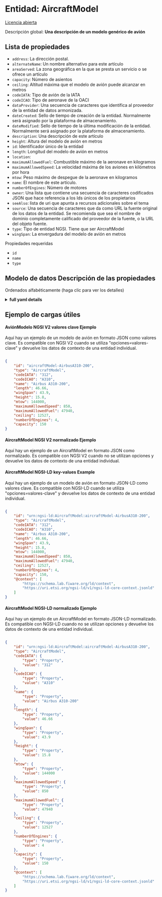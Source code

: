 Entidad: AircraftModel  
======================  
[Licencia abierta](https://github.com/smart-data-models//dataModel.Aeronautics/blob/master/AircraftModel/LICENSE.md)  
Descripción global: **Una descripción de un modelo genérico de avión**  

## Lista de propiedades  

- `address`: La dirección postal.  - `alternateName`: Un nombre alternativo para este artículo  - `areaServed`: La zona geográfica en la que se presta un servicio o se ofrece un artículo  - `capacity`: Número de asientos  - `ceiling`: Altitud máxima que el modelo de avión puede alcanzar en metros  - `codeIATA`: Tipo de avión de la IATA  - `codeICAO`: Tipo de aeronave de la OACI  - `dataProvider`: Una secuencia de caracteres que identifica al proveedor de la entidad de datos armonizada.  - `dateCreated`: Sello de tiempo de creación de la entidad. Normalmente será asignado por la plataforma de almacenamiento.  - `dateModified`: Sello de tiempo de la última modificación de la entidad. Normalmente será asignado por la plataforma de almacenamiento.  - `description`: Una descripción de este artículo  - `height`: Altura del modelo de avión en metros  - `id`: Identificador único de la entidad  - `length`: Longitud del modelo de avión en metros  - `location`:   - `maximumAllowedFuel`: Combustible máximo de la aeronave en kilogramos  - `maximumAllowedSpeed`:  La velocidad máxima de los aviones en kilómetros por hora  - `mtow`:  Peso máximo de despegue de la aeronave en kilogramos  - `name`: El nombre de este artículo.  - `numberOfEngines`: Número de motores  - `owner`: Una lista que contiene una secuencia de caracteres codificados JSON que hace referencia a los Ids únicos de los propietarios  - `seeAlso`: lista de uri que apunta a recursos adicionales sobre el tema  - `source`: Una secuencia de caracteres que da como URL la fuente original de los datos de la entidad. Se recomienda que sea el nombre de dominio completamente calificado del proveedor de la fuente, o la URL del objeto fuente.  - `type`: Tipo de entidad NGSI. Tiene que ser AircraftModel  - `wingSpan`: La envergadura del modelo de avión en metros    
Propiedades requeridas  
- `id`  - `name`  - `type`  ## Modelo de datos Descripción de las propiedades  
Ordenados alfabéticamente (haga clic para ver los detalles)  
<details><summary><strong>full yaml details</strong></summary>    
```yaml  
AircraftModel:    
  description: 'A description of a generic aircraft model'    
  properties:    
    address:    
      description: 'The mailing address.'    
      properties:    
        addressCountry:    
          description: 'Property. The country. For example, Spain. Model:''https://schema.org/Text'''    
          type: string    
        addressLocality:    
          description: 'Property. The locality in which the street address is, and which is in the region. Model:''https://schema.org/Text'''    
          type: string    
        addressRegion:    
          description: 'Property. The region in which the locality is, and which is in the country. Model:''https://schema.org/Text'''    
          type: string    
        areaServed:    
          description: 'Property. The geographic area where a service or offered item is provided. Model:''https://schema.org/Text'''    
          type: string    
        postOfficeBoxNumber:    
          description: 'Property. The post office box number for PO box addresses. For example, Spain. Model:''https://schema.org/Text'''    
          type: string    
        postalCode:    
          description: 'Property. The postal code. For example, Spain. Model:''https://schema.org/Text'''    
          type: string    
        streetAddress:    
          description: 'Property. The street address. Model:''https://schema.org/Text'''    
          type: string    
      type: Property    
    alternateName:    
      description: 'An alternative name for this item'    
      type: Property    
    areaServed:    
      description: 'The geographic area where a service or offered item is provided'    
      type: Property    
      x-ngsi:    
        model: https://schema.org/Text    
    capacity:    
      description: 'Number of seatings'    
      minimum: 0    
      type: Property    
      x-ngsi:    
        model: http://schema.org/Integer    
    ceiling:    
      description: 'Maximum altitude the aircraft model can reach in metres'    
      minimum: 0    
      type: Property    
      x-ngsi:    
        model: http://schema.org/Number    
        units: metres    
    codeIATA:    
      description: 'IATA aircraft type'    
      pattern: ^[A-Z0-9]{3}$    
      type: Property    
      x-ngsi:    
        model: http://schema.org/Text    
    codeICAO:    
      description: 'ICAO aircraft type'    
      pattern: ^[A-Z]{1}[A-Z0-9]{3}$    
      type: Property    
      x-ngsi:    
        model: http://schema.org/Text    
    dataProvider:    
      description: 'A sequence of characters identifying the provider of the harmonised data entity.'    
      type: Property    
    dateCreated:    
      description: 'Entity creation timestamp. This will usually be allocated by the storage platform.'    
      format: date-time    
      type: Property    
    dateModified:    
      description: 'Timestamp of the last modification of the entity. This will usually be allocated by the storage platform.'    
      format: date-time    
      type: Property    
    description:    
      description: 'A description of this item'    
      type: Property    
    height:    
      description: 'Aircraft model height in metres'    
      minimum: 0    
      type: Property    
      x-ngsi:    
        model: http://schema.org/Number    
        units: metres    
    id:    
      anyOf: &aircraftmodel_-_properties_-_owner_-_items_-_anyof    
        - description: 'Property. Identifier format of any NGSI entity'    
          maxLength: 256    
          minLength: 1    
          pattern: ^[\w\-\.\{\}\$\+\*\[\]`|~^@!,:\\]+$    
          type: string    
        - description: 'Property. Identifier format of any NGSI entity'    
          format: uri    
          type: string    
      description: 'Unique identifier of the entity'    
      type: Property    
    length:    
      description: 'Aircraft model length in metres'    
      minimum: 0    
      type: Property    
      x-ngsi:    
        model: http://schema.org/Number    
        units: metres    
    location:    
      $id: https://geojson.org/schema/Geometry.json    
      $schema: "http://json-schema.org/draft-07/schema#"    
      oneOf:    
        - properties:    
            bbox:    
              items:    
                type: number    
              minItems: 4    
              type: array    
            coordinates:    
              items:    
                type: number    
              minItems: 2    
              type: array    
            type:    
              enum:    
                - Point    
              type: string    
          required:    
            - type    
            - coordinates    
          title: 'GeoJSON Point'    
          type: object    
        - properties:    
            bbox:    
              items:    
                type: number    
              minItems: 4    
              type: array    
            coordinates:    
              items:    
                items:    
                  type: number    
                minItems: 2    
                type: array    
              minItems: 2    
              type: array    
            type:    
              enum:    
                - LineString    
              type: string    
          required:    
            - type    
            - coordinates    
          title: 'GeoJSON LineString'    
          type: object    
        - properties:    
            bbox:    
              items:    
                type: number    
              minItems: 4    
              type: array    
            coordinates:    
              items:    
                items:    
                  items:    
                    type: number    
                  minItems: 2    
                  type: array    
                minItems: 4    
                type: array    
              type: array    
            type:    
              enum:    
                - Polygon    
              type: string    
          required:    
            - type    
            - coordinates    
          title: 'GeoJSON Polygon'    
          type: object    
        - properties:    
            bbox:    
              items:    
                type: number    
              minItems: 4    
              type: array    
            coordinates:    
              items:    
                items:    
                  type: number    
                minItems: 2    
                type: array    
              type: array    
            type:    
              enum:    
                - MultiPoint    
              type: string    
          required:    
            - type    
            - coordinates    
          title: 'GeoJSON MultiPoint'    
          type: object    
        - properties:    
            bbox:    
              items:    
                type: number    
              minItems: 4    
              type: array    
            coordinates:    
              items:    
                items:    
                  items:    
                    type: number    
                  minItems: 2    
                  type: array    
                minItems: 2    
                type: array    
              type: array    
            type:    
              enum:    
                - MultiLineString    
              type: string    
          required:    
            - type    
            - coordinates    
          title: 'GeoJSON MultiLineString'    
          type: object    
        - properties:    
            bbox:    
              items:    
                type: number    
              minItems: 4    
              type: array    
            coordinates:    
              items:    
                items:    
                  items:    
                    items:    
                      type: number    
                    minItems: 2    
                    type: array    
                  minItems: 4    
                  type: array    
                type: array    
              type: array    
            type:    
              enum:    
                - MultiPolygon    
              type: string    
          required:    
            - type    
            - coordinates    
          title: 'GeoJSON MultiPolygon'    
          type: object    
      title: 'GeoJSON Geometry'    
    maximumAllowedFuel:    
      description: 'Aircraft maximum fuel in kilograms'    
      minimum: 0    
      type: Property    
      x-ngsi:    
        model: http://schema.org/Number    
        units: kilograms    
    maximumAllowedSpeed:    
      description: ' Aircraft maximum speed in kilometers per hour'    
      minimum: 0    
      type: Property    
      x-ngsi:    
        model: http://schema.org/Number    
        units: 'kilometers per hour'    
    mtow:    
      description: ' Aircraft maximum takeoff weight in kilograms'    
      minimum: 0    
      type: Property    
      x-ngsi:    
        model: http://schema.org/Number    
        units: kilograms    
    name:    
      description: 'The name of this item.'    
      type: Property    
    numberOfEngines:    
      description: 'Number of engines'    
      minimum: 0    
      type: Property    
      x-ngsi:    
        model: http://schema.org/Integer    
    owner:    
      description: 'A List containing a JSON encoded sequence of characters referencing the unique Ids of the owner(s)'    
      items:    
        anyOf: *aircraftmodel_-_properties_-_owner_-_items_-_anyof    
        description: 'Property. Unique identifier of the entity'    
      type: Property    
    seeAlso:    
      description: 'list of uri pointing to additional resources about the item'    
      oneOf:    
        - items:    
            - format: uri    
              type: string    
          minItems: 1    
          type: array    
        - format: uri    
          type: string    
      type: Property    
    source:    
      description: 'A sequence of characters giving the original source of the entity data as a URL. Recommended to be the fully qualified domain name of the source provider, or the URL to the source object.'    
      type: Property    
    type:    
      description: 'NGSI Entity type. It has to be AircraftModel'    
      enum:    
        - AircraftModel    
      type: Property    
    wingSpan:    
      description: 'Aircraft model wingspan in metres'    
      minimum: 0    
      type: Property    
      x-ngsi:    
        model: http://schema.org/Number    
        units: metres    
  required:    
    - id    
    - type    
    - name    
  type: object    
```  
</details>    
## Ejemplo de cargas útiles  
#### AviónModelo NGSI V2 valores clave Ejemplo  
Aquí hay un ejemplo de un modelo de avión en formato JSON como valores clave. Es compatible con NGSI V2 cuando se utiliza "opciones=valores-clave" y devuelve los datos de contexto de una entidad individual.  
```json  
{  
    "id": "aircraftModel-AirbusA310-200",  
    "type": "AircraftModel",  
    "codeIATA": "312",  
    "codeICAO": "A310",  
    "name": "Airbus A310-200",  
    "length": 46.66,  
    "wingSpan": 43.9,  
    "height": 15.8,  
    "mtow": 144000,  
    "maximumAllowedSpeed": 850,  
    "maximumAllowedFuel": 47940,  
    "ceiling": 12527,  
    "numberOfEngines": 4,  
    "capacity": 150  
}  
```  
#### AircraftModel NGSI V2 normalizado Ejemplo  
Aquí hay un ejemplo de un AircraftModel en formato JSON como normalizado. Es compatible con NGSI V2 cuando no se utilizan opciones y devuelve los datos de contexto de una entidad individual.  
#### AircraftModel NGSI-LD key-values Example  
Aquí hay un ejemplo de un modelo de avión en formato JSON-LD como valores clave. Es compatible con NGSI-LD cuando se utiliza "opciones=valores-clave" y devuelve los datos de contexto de una entidad individual.  
```json  
{  
    "id": "urn:ngsi-ld:AircraftModel:aircraftModel-AirbusA310-200",  
    "type": "AircraftModel",  
    "codeIATA": "312",  
    "codeICAO": "A310",  
    "name": "Airbus A310-200",  
    "length": 46.66,  
    "wingSpan": 43.9,  
    "height": 15.8,  
    "mtow": 144000,  
    "maximumAllowedSpeed": 850,  
    "maximumAllowedFuel": 47940,  
    "ceiling": 12527,  
    "numberOfEngines": 4,  
    "capacity": 150,  
    "@context": [  
        "https://schema.lab.fiware.org/ld/context",  
        "https://uri.etsi.org/ngsi-ld/v1/ngsi-ld-core-context.jsonld"  
    ]  
}  
```  
#### AircraftModel NGSI-LD normalizado Ejemplo  
Aquí hay un ejemplo de un AircraftModel en formato JSON-LD normalizado. Es compatible con NGSI-LD cuando no se utilizan opciones y devuelve los datos de contexto de una entidad individual.  
```json  
{  
    "id": "urn:ngsi-ld:AircraftModel:aircraftModel-AirbusA310-200",  
    "type": "AircraftModel",  
    "codeIATA": {  
        "type": "Property",  
        "value": "312"  
    },  
    "codeICAO": {  
        "type": "Property",  
        "value": "A310"  
    },  
    "name": {  
        "type": "Property",  
        "value": "Airbus A310-200"  
    },  
    "length": {  
        "type": "Property",  
        "value": 46.66  
    },  
    "wingSpan": {  
        "type": "Property",  
        "value": 43.9  
    },  
    "height": {  
        "type": "Property",  
        "value": 15.8  
    },  
    "mtow": {  
        "type": "Property",  
        "value": 144000  
    },  
    "maximumAllowedSpeed": {  
        "type": "Property",  
        "value": 850  
    },  
    "maximumAllowedFuel": {  
        "type": "Property",  
        "value": 47940  
    },  
    "ceiling": {  
        "type": "Property",  
        "value": 12527  
    },  
    "numberOfEngines": {  
        "type": "Property",  
        "value": 4  
    },  
    "capacity": {  
        "type": "Property",  
        "value": 150  
    },  
    "@context": [  
        "https://schema.lab.fiware.org/ld/context",  
        "https://uri.etsi.org/ngsi-ld/v1/ngsi-ld-core-context.jsonld"  
    ]  
}  
```  
